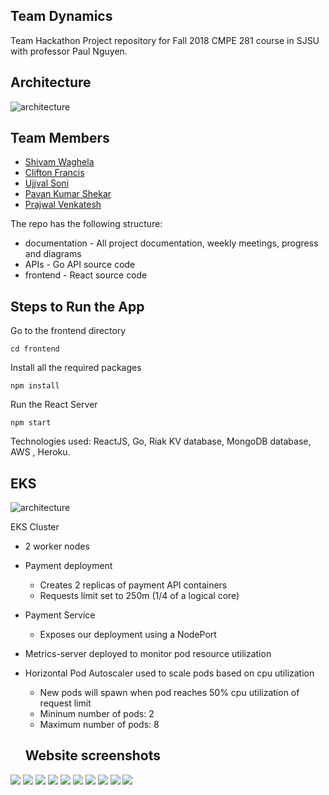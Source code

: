 ## Team Dynamics

Team Hackathon Project repository for Fall 2018 CMPE 281 course in SJSU with professor Paul Nguyen.

## Architecture

![architecture](/architecture.png)

## Team Members

- [Shivam Waghela](https://github.com/shivamwaghela)
- [Clifton Francis](https://github.com/clif)
- [Ujjval Soni](https://github.com/ujjvalsoni)
- [Pavan Kumar Shekar](https://github.com/pavankumarshekar)
- [Prajwal Venkatesh](https://github.com/prajwalv)

The repo has the following structure:

- documentation - All project documentation, weekly meetings, progress and diagrams
- APIs - Go API source code
- frontend - React source code

## Steps to Run the App

Go to the frontend directory

    cd frontend

Install all the required packages

    npm install

Run the React Server

    npm start

Technologies used: ReactJS, Go, Riak KV database, MongoDB database, AWS , Heroku.



## EKS

![architecture](Documentation/kubernetes/screenshots/amazon-eks.PNG)

EKS Cluster

- 2 worker nodes
- Payment deployment
  - Creates 2 replicas of payment API containers
  - Requests limit set to 250m (1/4 of a logical core)
- Payment Service
  - Exposes our deployment using a NodePort
- Metrics-server deployed to monitor pod resource utilization
- Horizontal Pod Autoscaler used to scale pods based on cpu utilization
  - New pods will spawn when pod reaches 50% cpu utilization of request limit
  - Mininum number of pods: 2
  - Maximum number of pods: 8
  
  
  ## Website screenshots
  
 ![](/screenshots/screenshot-1.png)
 ![](/screenshots/screenshot-2.png)
 ![](/screenshots/screenshot-3.png)
 ![](/screenshots/screenshot-4.png)
 ![](/screenshots/screenshot-5.png)
 ![](/screenshots/screenshot-6.png)
 ![](/screenshots/screenshot-7.png)
 ![](/screenshots/screenshot-8.png)
 ![](/screenshots/screenshot-9.png)
 ![](/screenshots/screenshot-10.png)
  

